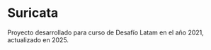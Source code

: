 # Suricata 
Proyecto desarrollado para curso de Desafío Latam en el año 2021, actualizado en 2025. 
